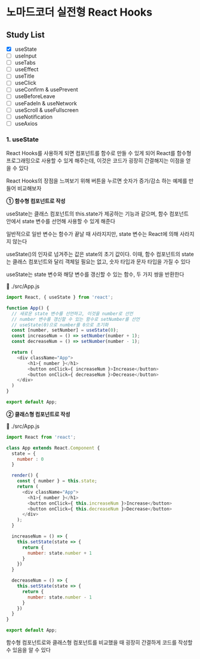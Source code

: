 # 노마드코더 실전형 React Hooks

## Study List

- [x] useState
- [ ] useInput
- [ ] useTabs
- [ ] useEffect
- [ ] useTitle
- [ ] useClick
- [ ] useConfirm & usePrevent
- [ ] useBeforeLeave
- [ ] useFadeIn & useNetwork
- [ ] useScroll & useFullscreen
- [ ] useNotification
- [ ] useAxios

### 1. useState

React Hooks를 사용하게 되면 컴포넌트를 함수로 만들 수 있게 되어 React를 함수형 프로그래밍으로 사용할 수 있게 해주는데, 이것은 코드가 굉장히 간결해지는 이점을 얻을 수 있다

React Hooks의 장점을 느껴보기 위해 버튼을 누르면 숫자가 증가/감소 하는 예제를 만들어 비교해보자

**① 함수형 컴포넌트로 작성**

useState는 클래스 컴포넌트의 this.state가 제공하는 기능과 같으며, 함수 컴포넌트 안에서 state 변수를 선언해 사용할 수 있게 해준다

일반적으로 일반 변수는 함수가 끝날 때 사라지지만, state 변수는 React에 의해 사라지지 않는다

useState()의 인자로 넘겨주는 값은 state의 초기 값이다. 이때, 함수 컴포넌트의 state는 클래스 컴포넌트와 달리 객체일 필요는 없고, 숫자 타입과 문자 타입을 가질 수 있다

useState는 state 변수와 해당 변수를 갱신할 수 있는 함수, 두 가지 쌍을 반환한다

:file_folder: ./src/App.js
```javascript
import React, { useState } from 'react';

function App() {
  // 새로운 state 변수를 선언하고, 이것을 number로 선언
  // number 변수를 갱신할 수 있는 함수로 setNumber를 선언
  // useState(0)으로 number를 0으로 초기화
  const [number, setNumber] = useState(0);
  const increaseNum = () => setNumber(number + 1);
  const decreaseNum = () => setNumber(number - 1);

  return (
    <div className="App">
        <h1>{ number }</h1>
        <button onClick={ increaseNum }>Increase</button>
        <button onClick={ decreaseNum }>Decrease</button>
    </div>
  )
}

export default App;
```

**② 클래스형 컴포넌트로 작성**

:file_folder: ./src/App.js
```javascript
import React from 'react';

class App extends React.Component {
  state = {
    number : 0
  }

  render() {
    const { number } = this.state;
    return (
      <div className="App">
        <h1>{ number }</h1>
        <button onClick={ this.increaseNum }>Increase</button>
        <button onClick={ this.decreaseNum }>Decrease</button>
      </div>
    );
  }

  increaseNum = () => {
    this.setState(state => {
      return {
        number: state.number + 1
      }
    })
  }

  decreaseNum = () => {
    this.setState(state => {
      return {
        number: state.number - 1
      }
    })
  }
}

export default App;
```

함수형 컴포넌트로와 클래스형 컴포넌트를 비교했을 때 굉장히 간결하게 코드를 작성할 수 있음을 알 수 있다